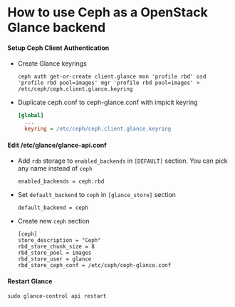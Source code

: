 # How to use Ceph as a OpenStack Glance backend

#### Setup Ceph Client Authentication
- Create Glance keyrings
  ```
  ceph auth get-or-create client.glance mon 'profile rbd' osd 'profile rbd pool=images' mgr 'profile rbd pool=images' > /etc/ceph/ceph.client.glance.keyring
  ```

- Duplicate ceph.conf to ceph-glance.conf with impicit keyring
  ```ini
  [global]
    ...
    keyring = /etc/ceph/ceph.client.glance.keyring
  ```

#### Edit /etc/glance/glance-api.conf
  - Add `rdb` storage to `enabled_backends` in `[DEFAULT]` section. You can pick any name instead of `ceph`
    
    ```
    enabled_backends = ceph:rbd
    ```
  - Set `default_backend` to `ceph` in `[glance_store]` section
    
    ```
    default_backend = ceph
    ```
  - Create new `ceph` section
    
    ```
    [ceph]
    store_description = "Ceph"
    rbd_store_chunk_size = 8
    rbd_store_pool = images
    rbd_store_user = glance
    rbd_store_ceph_conf = /etc/ceph/ceph-glance.conf
    ```

#### Restart Glance
```
sudo glance-control api restart
```
